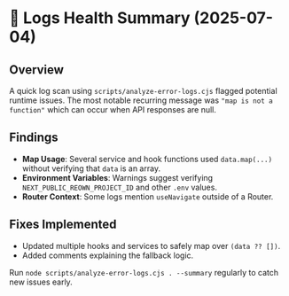 # 📝 Logs Health Summary (2025-07-04)

## Overview

A quick log scan using `scripts/analyze-error-logs.cjs` flagged potential runtime issues. The most notable recurring message was `"map is not a function"` which can occur when API responses are null.

## Findings

- **Map Usage**: Several service and hook functions used `data.map(...)` without verifying that `data` is an array.
- **Environment Variables**: Warnings suggest verifying `NEXT_PUBLIC_REOWN_PROJECT_ID` and other `.env` values.
- **Router Context**: Some logs mention `useNavigate` outside of a Router.

## Fixes Implemented

- Updated multiple hooks and services to safely map over `(data ?? [])`.
- Added comments explaining the fallback logic.

Run `node scripts/analyze-error-logs.cjs . --summary` regularly to catch new issues early.
